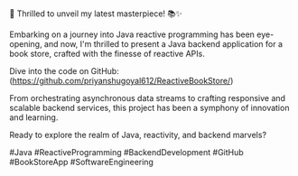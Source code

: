🚀 Thrilled to unveil my latest masterpiece! 📚✨

Embarking on a journey into Java reactive programming has been eye-opening, and now, I'm thrilled to present a Java backend application for a book store, crafted with the finesse of reactive APIs.

Dive into the code on GitHub:(https://github.com/priyanshugoyal612/ReactiveBookStore/)

From orchestrating asynchronous data streams to crafting responsive and scalable backend services, this project has been a symphony of innovation and learning.

Ready to explore the realm of Java, reactivity, and backend marvels?

#Java #ReactiveProgramming #BackendDevelopment #GitHub #BookStoreApp #SoftwareEngineering








